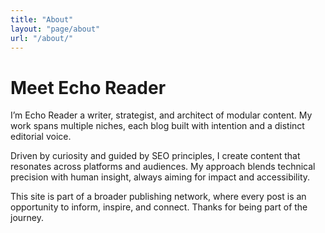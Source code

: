 ```yaml
---
title: "About"
layout: "page/about"
url: "/about/"
---
```


# Meet Echo Reader

I’m Echo Reader a writer, strategist, and architect of modular content. My work spans multiple niches, each blog built with intention and a distinct editorial voice.

Driven by curiosity and guided by SEO principles, I create content that resonates across platforms and audiences. My approach blends technical precision with human insight, always aiming for impact and accessibility.

This site is part of a broader publishing network, where every post is an opportunity to inform, inspire, and connect. Thanks for being part of the journey.

